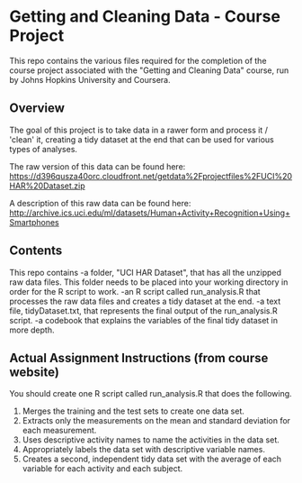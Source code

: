 # Getting and Cleaning Data - Course Project

This repo contains the various files required for the completion of the course project associated with the "Getting and Cleaning Data" course, run by Johns Hopkins University and Coursera.

## Overview

The goal of this project is to take data in a rawer form and process it / 'clean' it, creating a tidy dataset at the end that can be used for various types of analyses.

The raw version of this data can be found here: https://d396qusza40orc.cloudfront.net/getdata%2Fprojectfiles%2FUCI%20HAR%20Dataset.zip

A description of this raw data can be found here: http://archive.ics.uci.edu/ml/datasets/Human+Activity+Recognition+Using+Smartphones

## Contents

This repo contains 
-a folder, "UCI HAR Dataset", that has all the unzipped raw data files. This folder needs to be placed into your working directory in order for the R script to work.
-an R script called run_analysis.R that processes the raw data files and creates a tidy dataset at the end.
-a text file, tidyDataset.txt, that represents the final output of the run_analysis.R script.
-a codebook that explains the variables of the final tidy dataset in more depth.

## Actual Assignment Instructions (from course website)

You should create one R script called run_analysis.R that does the following.
1. Merges the training and the test sets to create one data set.
2. Extracts only the measurements on the mean and standard deviation for each measurement.
3. Uses descriptive activity names to name the activities in the data set.
4. Appropriately labels the data set with descriptive variable names.
5. Creates a second, independent tidy data set with the average of each variable for each activity and each subject.
